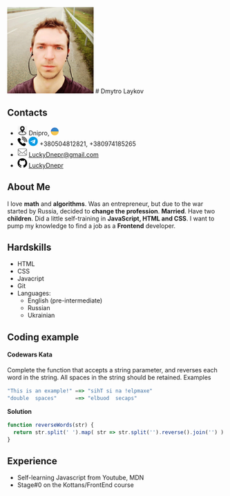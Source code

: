 <img src="https://github.com/LuckyDnepr/rsschool-cv/blob/gh-pages/pics/avatar.png" height="200">
# Dmytro Laykov

## Contacts

* **<img src="https://github.com/LuckyDnepr/rsschool-cv/blob/gh-pages/pics/location-icon.png" height="22">** Dnipro, <img src="https://github.com/LuckyDnepr/rsschool-cv/blob/gh-pages/pics/ukraine-icon.png" height="18">
* **<img src="https://github.com/LuckyDnepr/rsschool-cv/blob/gh-pages/pics/phone-icon.png" height="22"> <img src="https://github.com/LuckyDnepr/rsschool-cv/blob/gh-pages/pics/telegram-icon.png" height="22">**  +380504812821, +380974185265
* **<img src="https://github.com/LuckyDnepr/rsschool-cv/blob/gh-pages/pics/mail-icon.png" height="22">** LuckyDnepr@gmail.com
* **<img src="https://github.com/LuckyDnepr/rsschool-cv/blob/gh-pages/pics/github-icon.png" height="22">** [LuckyDnepr](https://github.com/LuckyDnepr)

## About Me
I love **math** and **algorithms**.
Was an entrepreneur, but due to the war started by Russia, decided to **change the profession**.
**Married**. Have two **children**.
Did a little self-training in **JavaScript, HTML and CSS**.
I want to pump my knowledge to find a job as a **Frontend** developer.

## Hardskills
* HTML
* CSS
* Javacript
* Git
* Languages:
    * English (pre-intermediate)
    * Russian
    * Ukrainian
## Coding example
#### Codewars Kata
Complete the function that accepts a string parameter, and reverses each word in the string. All spaces in the string should be retained.
Examples
```js
"This is an example!" ==> "sihT si na !elpmaxe"
"double  spaces"      ==> "elbuod  secaps"
```
**Solution**
```js
function reverseWords(str) {
  return str.split(' ').map( str => str.split('').reverse().join('') ).join(' ');
}
```
## Experience
* Self-learning Javascript from Youtube, MDN
* Stage#0 on the Kottans/FrontEnd course
